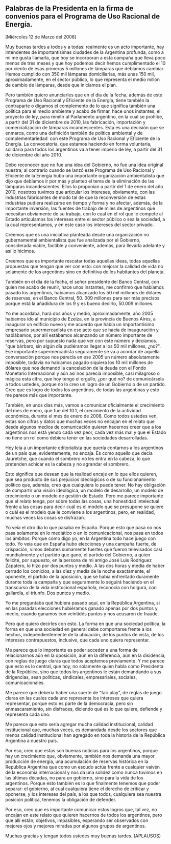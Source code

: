 Palabras de la Presidenta en la firma de convenios para el Programa de Uso Racional de Energía.
-----------------------------------------------------------------------------------------------

[Miércoles 12 de Marzo del 2008]

Muy buenas tardes a todos y a todas: realmente es un acto importante,
hay Intendentes de importantísimas ciudades de la Argentina profunda,
como a mí me gusta llamarla, que hoy se incorporan a esta campaña que
lleva poco menos de tres meses y que hoy podemos decir hemos
cumplimentado el 10 por ciento de esas primeras 5 millones de lámparas
que debíamos cambiar. Hemos cumplido con 350 mil lámparas domiciliarias,
más unas 150 mil, aproximadamente, en el sector público, lo que
representa el medio millón de cambio de lámparas, desde que iniciamos el
plan.

Pero también quiero anunciarles que en el día de la fecha, además de
este Programa de Uso Racional y Eficiente de la Energía, tiene también
la contraparte o digamos el complemento de lo que significa también una
política para el medio ambiente y acabo de firmar, hace unos instantes,
el proyecto de ley, para remitir al Parlamento argentino, en la cual se
prohíbe, a partir del 31 de diciembre de 2010, las fabricación,
importación y comercialización de lámparas incandescentes. Esta es una
decisión que se enmarca, como una definición también de política
ambiental y de complementariedad  con este Programa de Uso Racional y
Eficiente de la Energía. La convocatoria, que estamos haciendo en forma
voluntaria, solidaria para todos los argentinos va a tener imperio de
ley, a partir del 31 de diciembre del año 2010.

Debo reconocer que no fue una idea del Gobierno, no fue una idea
original nuestra; al contrario cuando se lanzó este Programa de Uso
Racional y Eficiente de la Energía hubo una importante organización
ambientalista que dijo que debíamos ir por más y planteó el tema de la
eliminación de las lámparas incandescentes. Ellos lo proponían a partir
del 1 de enero del año 2010, nosotros tuvimos que articular los
intereses, obviamente, con las industrias fabricantes de modo tal de que
la reconversión de estas industrias pudiera realizarse en tiempo y forma
y no afectar, además, de la importante inversión, las fuentes de trabajo
de miles de argentinos que necesitan obviamente de su trabajo, con lo
cual en el rol que le compete al Estado articulamos los intereses entre
el sector público o sea la sociedad, a la cual representamos, y en este
caso los intereses del sector privado.

Creemos que es una iniciativa planteada desde una organización no
gubernamental ambientalista que fue analizada por el Gobierno,
considerada viable, factible y conveniente, además, para llevarla
adelante y así lo hicimos.

Creemos que es importante rescatar todas aquellas ideas, todas aquellas
propuestas que tengan que ver con esto: con mejorar la calidad de vida
no solamente de los argentinos sino en definitiva de los habitantes del
planeta.

También en el día de la fecha, el señor presidente del Banco Central,
con quien me acabo de reunir, hace unos instantes, me confirmó que
habíamos pasado los argentinos, habíamos alcanzado los 50 mil millones
de dólares de reservas, en el Banco Central, 50. 009 millones para ser
más precisos porque está la añadidura de los 9 y es bueno decirlo,
50.009 millones.

Yo me acordaba, hará dos años y medio, aproximadamente, año 2005
habíamos ido al municipio de Ezeiza, en la provincia de Buenos Aires, a
inaugurar un edificio nuevo y me acuerdo que había un importantísimo
empresario supermercadista en ese acto que se hacía de inauguración y
hablábamos, por allí estábamos alcanzando un número importante de
reservas, pero por supuesto nada que ver con este número y decíamos.
"que bárbaro, sin algún día pudiéramos llegar a los 50 mil millones,
¿no?". Ese importante supermercadista seguramente se va a acordar de
aquella conversación porque nos parecía en ese 2005 un número
absolutamente imposible, todavía no habíamos pagado siquiera los 10 mil
millones de dólares que nos demandó la cancelación de la deuda con el
Fondo Monetario Internacional y aún así nos parecía imposible, casi
milagroso o mágica esta cifra, que hoy tengo el orgullo, ¿por qué no? de
comunicársela a todos ustedes, porque no lo creo un logro de un Gobierno
o de un partido. Creo que es logro de todos los argentinos, de todas las
argentinas y esto me parece más que importante.

También, en unos días más, vamos a comunicar oficialmente el crecimiento
del mes de enero, que fue del 10.1, el crecimiento de la actividad
económica, durante el mes de enero de 2008. Como todos ustedes ven,
estas son cifras y datos que muchas veces no encajan en el relato que
desde algunos medios de comunicación quieren hacernos creer que a los
argentinos nos está yendo cada vez peor, cada vez más mal y que el
Estado no tiene un rol como debiera tener en las sociedades
desarrolladas.

Hoy leía a un importante editorialista que quería contarnos a los
argentinos de un país que, evidentemente, no encaja. Es como aquello que
decía Jauretche, que cuando el sombrero no les entra en la cabeza, lo
que pretenden achicar es la cabeza y no agrandar el sombrero.

Esto significa que desean que la realidad encaje en lo que ellos
quieren, que sea producto de sus prejuicios ideológicos o de su
funcionamiento político que, además, creo que cualquiera lo puede tener.
No hay obligación de compartir una visión ideológica, un modelo de
desarrollo, un modelo de crecimiento o un modelo de gestión de Estado.
Pero me parece importante que el relato tenga, por sobre todas las
cosas, una honestidad intelectual frente a las cosas para decir cuál es
el modelo que se presupone se quiere o cuál es el modelo que le conviene
a los argentinos, pero, en realidad, muchas veces las cosas se
disfrazan.

Yo veía el otro día lo que pasaba en España. Porque esto que pasa no nos
pasa solamente en lo mediático o en lo comunicacional, nos pasa en todos
los ámbitos. Porque como digo yo, en la Argentina todo hace juego con
todo. Yo veía que en España hubo elecciones y una campaña fuerte, de
crispación, vimos debates sumamente fuertes que fueron televisados casi
mundialmente y el partido que ganó, el partido del Gobierno, a quien
felicité, por supuesto, en la persona de mi amigo José Luis Rodríguez
Zapatero, lo hizo por dos puntos y medio. A las dos horas y media de
haber cerrado los comicios, a las diez y media de la noche exactamente,
el oponente, el partido de la oposición, que se había enfrentado
duramente durante toda la campaña y que seguramente lo seguirá haciendo
en el transcurso de la vida institucional española, reconocía con
holgura, con gallardía, el triunfo. Dos puntos y medio.

Yo me preguntaba qué hubiera pasado aquí, en la República Argentina, si
en las pasadas elecciones hubiéramos ganado apenas por dos puntos y
medio, cuando ganamos con veintidós puntos y nos acusaron de fraude.

Pero qué quiero decirles con esto. La forma en que una sociedad
política, la forma en que una sociedad en general debe comportarse
frente a los hechos, independientemente de la ubicación, de los puntos
de vista, de los intereses contrapuestos, inclusive, que cada uno quiera
representar.

Me parece que lo importante es poder acceder a una forma de
relacionarnos aún en la oposición, aún en la diferencia, aún en la
disidencia, con reglas de juego claras que todos aceptemos previamente.
Y me parece que esto es lo central, que hoy, no solamente quien habla
como Presidenta de la República, sino que todos los argentinos le están
demandando a sus dirigencias, sean políticas, sindicales, empresariales,
sociales, comunicacionales.

Me parece que debería haber una suerte de "fair play", de reglas de
juego claras en las cuales cada uno representa los intereses que quiera
representar, porque esto es parte de la democracia, pero sin
enmascaramiento, sin disfraces, diciendo qué es lo que quiere, defiende
y representa cada uno.

Me parece que esto sería agregar mucha calidad institucional, calidad
institucional que, muchas veces, es demandada desde los sectores que
menos calidad institucional han agregado en toda la historia de la
República Argentina a nuestro país.

Por eso, creo que estas son buenas noticias para los argentinos, porque
hay un crecimiento que, obviamente, también nos demanda una mayor
producción de energía, una acumulación de reservas histórica en la
República Argentina que como un escudo actúa frente a cualquier vaivén
de la economía internacional y nos da una solidez como nunca tuvimos en
las últimas décadas, no para un gobierno, sino para la vida de los
argentinos. Porque esto también es lo que finalmente tenemos que poder
separar: el gobierno, al cual cualquiera tiene el derecho de criticar y
oponerse, y los intereses del país, a los que todos, cualquiera sea
nuestra posición política, tenemos la obligación de defender.

Por eso, creo que es importante comunicar estos logros que, tal vez, no
encajan en este relato que quieren hacernos de todos los argentinos,
pero que allí están, objetivos, impasibles, esperando ser observados con
mejores ojos y mejores miradas por algunos grupos de argentinos.

Muchas gracias y tengan todos ustedes muy buenas tardes. (APLAUSOS)   
